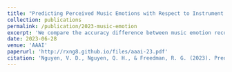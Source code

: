```yaml
---
title: "Predicting Perceived Music Emotions with Respect to Instrument Combinations"
collection: publications
permalink: /publication/2023-music-emotion
excerpt: 'We compare the accuracy difference between music emotion recognition models given music pieces as a whole versus music pieces separated by instruments. We provide empirical evidence that training Random Forest and Convolution Recurrent Neural Network with mixed instrumental music data conveys a better understanding of emotion than training the same models with music that are separated into each instrumental source'
date: 2023-06-28
venue: 'AAAI'
paperurl: 'http://rxng8.github.io/files/aaai-23.pdf'
citation: 'Nguyen, V. D., Nguyen, Q. H., & Freedman, R. G. (2023). Predicting Perceived Music Emotions with Respect to Instrument Combinations. Proceedings of the AAAI Conference on Artificial Intelligence, 37(13), 16078-16086. https://doi.org/10.1609/aaai.v37i13.26910'
---
```

<!-- This paper is about the number 2. The number 3 is left for future work. -->

<!-- [Download paper here](http://academicpages.github.io/files/paper2.pdf)

Recommended citation: Your Name, You. (2010). "Paper Title Number 2." <i>Journal 1</i>. 1(2). -->